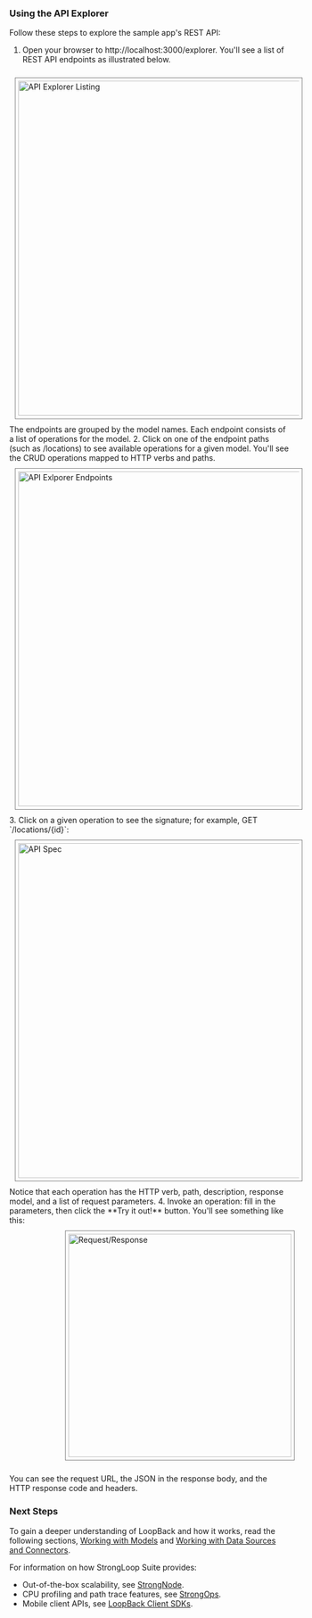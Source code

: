 ### Using the API Explorer

Follow these steps to explore the sample app's REST API:

1. Open your browser to http://localhost:3000/explorer. You'll see a list of REST API endpoints as illustrated below.
<img src="assets/explorer-listing.png" alt="API Explorer Listing" width="600" style="border: 1px solid gray; padding: 5px; margin: 10px;">
The endpoints are grouped by the model names. Each endpoint consists of a list
of operations for the model.
2. Click on one of the endpoint paths (such as /locations) to see available
operations for a given model.  You'll see the CRUD operations mapped to HTTP verbs and paths.
<img src="assets/explorer-endpoint.png" alt="API Exlporer Endpoints" width="600" style="border: 1px solid gray; padding: 5px; margin: 10px;">
3. Click on a given operation to see the signature; for example, GET `/locations/{id}`:
<img src="assets/explorer-api.png" alt="API Spec" width="600" style="border: 1px solid gray; padding: 5px; margin: 10px;">
Notice that each operation has the HTTP verb, path, description, response model, and a list of request parameters.
4. Invoke an operation: fill in the parameters,  then click the **Try it out!** button.  You'll see something like this:
<img src="assets/explorer-req-res.png" alt="Request/Response" width="400" style="border: 1px solid gray; padding: 5px; margin: 10px 10px 10px 100px;">

You can see the request URL, the JSON in the response body, and the HTTP response code and headers.

<h3>Next Steps</h3>

To gain a deeper understanding of LoopBack and how it works, read the following sections, [Working with Models](#working-with-models) and [Working with Data Sources and Connectors](#working-with-data-sources-and-connectors).

For information on how StrongLoop Suite provides:

 - Out-of-the-box scalability, see
 [StrongNode](http://docs.strongloop.com/strongnode#quick-start).
 - CPU profiling and path trace features, see
 [StrongOps](http://docs.strongloop.com/strongops#quick-start).
 - Mobile client APIs, see [LoopBack Client SDKs](http://docs.strongloop.com/loopback-clients/).
